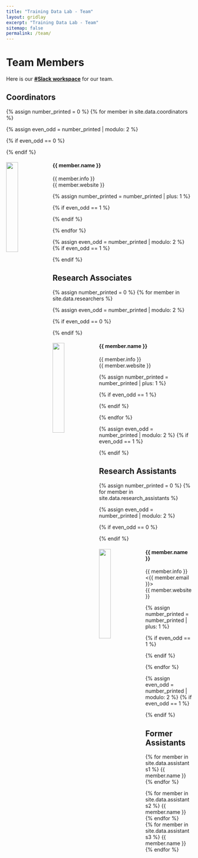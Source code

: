 ```yaml
---
title: "Training Data Lab - Team"
layout: gridlay
excerpt: "Training Data Lab - Team"
sitemap: false
permalink: /team/
---
```


# Team Members

<!-- **We have an open call for research assistants** <a href="https://github.com/training-datalab/workshops/blob/main/Calls/Call-Data-Lab-Spanish.pdf" target="_blank">(see in Spanish)</a> -->

Here is our <a href="https://training-datalab.slack.com" target="_blank"><strong>#Slack workspace</strong></a> for our team.

## Coordinators
{% assign number_printed = 0 %}
{% for member in site.data.coordinators %}

{% assign even_odd = number_printed | modulo: 2 %}

{% if even_odd == 0 %}
<div class="row">
{% endif %}

<div class="col-sm-6 clearfix">
  <img src="{{ site.url }}{{ site.baseurl }}/images/team/{{ member.photo }}" class="img-responsive" width="25%" style="float: left" />
  <h4>{{ member.name }}</h4>
  {{ member.info }}<br>{{ member.website }}
</div>

{% assign number_printed = number_printed | plus: 1 %}

{% if even_odd == 1 %}
</div>
{% endif %}

{% endfor %}

{% assign even_odd = number_printed | modulo: 2 %}
{% if even_odd == 1 %}
</div>
{% endif %}

## Research Associates
{% assign number_printed = 0 %}
{% for member in site.data.researchers %}

{% assign even_odd = number_printed | modulo: 2 %}

{% if even_odd == 0 %}
<div class="row">
{% endif %}

<div class="col-sm-6 clearfix">
  <img src="{{ site.url }}{{ site.baseurl }}/images/team/{{ member.photo }}" class="img-responsive" width="25%" style="float: left" />
  <h4>{{ member.name }}</h4>
  <!-- {{ member.info }}<br><{{ member.email }}><br>{{ member.website }}-->
  {{ member.info }}<br>{{ member.website }}
</div>

{% assign number_printed = number_printed | plus: 1 %}

{% if even_odd == 1 %}
</div>
{% endif %}

{% endfor %}

{% assign even_odd = number_printed | modulo: 2 %}
{% if even_odd == 1 %}
</div>
{% endif %}

## Research Assistants
{% assign number_printed = 0 %}
{% for member in site.data.research_assistants %}

{% assign even_odd = number_printed | modulo: 2 %}

{% if even_odd == 0 %}
<div class="row">
{% endif %}

<div class="col-sm-6 clearfix">
  <img src="{{ site.url }}{{ site.baseurl }}/images/team/{{ member.photo }}" class="img-responsive" width="25%" style="float: left" />
  <h4>{{ member.name }}</h4>
  {{ member.info }}<br><{{ member.email }}><br>{{ member.website }}
</div>

{% assign number_printed = number_printed | plus: 1 %}

{% if even_odd == 1 %}
</div>
{% endif %}

{% endfor %}

{% assign even_odd = number_printed | modulo: 2 %}
{% if even_odd == 1 %}
</div>
{% endif %}

## Former Assistants
<div class="row">

<div class="col-sm-4 clearfix">

{% for member in site.data.assistants1 %}
{{ member.name }}
{% endfor %}
</div>

<div class="col-sm-4 clearfix">
{% for member in site.data.assistants2 %}
{{ member.name }}
{% endfor %}
</div>

<div class="col-sm-4 clearfix">
{% for member in site.data.assistants3 %}
{{ member.name }}
{% endfor %}
</div>

</div>
